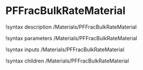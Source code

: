 <!-- MOOSE Documentation Stub: Remove this when content is added. -->

# PFFracBulkRateMaterial
!syntax description /Materials/PFFracBulkRateMaterial

!syntax parameters /Materials/PFFracBulkRateMaterial

!syntax inputs /Materials/PFFracBulkRateMaterial

!syntax children /Materials/PFFracBulkRateMaterial

